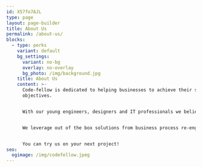 ```yaml
---
id: X57fo7AJL
type: page
layout: page-builder
title: About Us
permalink: /about-us/
blocks:
  - type: perks
    variant: default
    bg_settings:
      variant: no-bg
      overlay: no-overlay
      bg_photo: /img/background.jpg
    title: About Us
    content: >-
      Code-fellow is dedicated to helping businesses to achieve their strategic
      objectives. 


      With our young engineers, designers and IT professionals we believe in transforming the organizations into whole new digital world.


      We leverage out of the box solutions from business process re-engineering to process automation to make the business efficient and productive.


      You can try us on your next project!
seo:
  ogimage: /img/codefellow.jpeg
---
```

